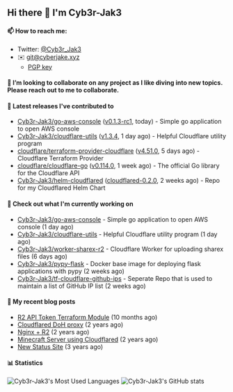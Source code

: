 ## Hi there 👋 I'm Cyb3r-Jak3

#### 📫 How to reach me:
  - Twitter: [@Cyb3r_Jak3](https://twitter.com/Cyb3r_Jak3)
  - ✉️ git@cyberjake.xyz
    - [PGP key](https://gist.githubusercontent.com/Cyb3r-Jak3/d1068b61b50239b171faf018a0269f67/raw/b876db002e6b0630795382c0b9134771ffa5fe3a/cyb3rjak3@pm.me.asc)


#### 👯 I’m looking to collaborate on any project as I like diving into new topics. Please reach out to me to collaborate.


#### 🔭 Latest releases I've contributed to

- [Cyb3r-Jak3/go-aws-console](https://github.com/Cyb3r-Jak3/go-aws-console) ([v0.1.3-rc1](https://github.com/Cyb3r-Jak3/go-aws-console/releases/tag/v0.1.3-rc1), today) - Simple go application to open AWS console
- [Cyb3r-Jak3/cloudflare-utils](https://github.com/Cyb3r-Jak3/cloudflare-utils) ([v1.3.4](https://github.com/Cyb3r-Jak3/cloudflare-utils/releases/tag/v1.3.4), 1 day ago) - Helpful Cloudflare utility program 
- [cloudflare/terraform-provider-cloudflare](https://github.com/cloudflare/terraform-provider-cloudflare) ([v4.51.0](https://github.com/cloudflare/terraform-provider-cloudflare/releases/tag/v4.51.0), 5 days ago) - Cloudflare Terraform Provider
- [cloudflare/cloudflare-go](https://github.com/cloudflare/cloudflare-go) ([v0.114.0](https://github.com/cloudflare/cloudflare-go/releases/tag/v0.114.0), 1 week ago) - The official Go library for the Cloudflare API
- [Cyb3r-Jak3/helm-cloudflared](https://github.com/Cyb3r-Jak3/helm-cloudflared) ([cloudflared-0.2.0](https://github.com/Cyb3r-Jak3/helm-cloudflared/releases/tag/cloudflared-0.2.0), 2 weeks ago) - Repo for my Cloudflared Helm Chart

#### 👷 Check out what I'm currently working on

- [Cyb3r-Jak3/go-aws-console](https://github.com/Cyb3r-Jak3/go-aws-console) - Simple go application to open AWS console (1 day ago)
- [Cyb3r-Jak3/cloudflare-utils](https://github.com/Cyb3r-Jak3/cloudflare-utils) - Helpful Cloudflare utility program  (1 day ago)
- [Cyb3r-Jak3/worker-sharex-r2](https://github.com/Cyb3r-Jak3/worker-sharex-r2) - Cloudflare Worker for uploading sharex files (6 days ago)
- [Cyb3r-Jak3/pypy-flask](https://github.com/Cyb3r-Jak3/pypy-flask) - Docker base image for deploying flask applications with pypy (2 weeks ago)
- [Cyb3r-Jak3/tf-cloudflare-github-ips](https://github.com/Cyb3r-Jak3/tf-cloudflare-github-ips) - Seperate Repo that is used to maintain a list of GitHub IP list (2 weeks ago)

#### 📜 My recent blog posts

- [R2 API Token Terraform Module](https://blog.cyberjake.xyz/post/2024-03-19-cloudflare-r2-terraform/) (10 months ago)
- [Cloudflared DoH proxy](https://blog.cyberjake.xyz/post/2023-02-17-cloudflared-doh/) (2 years ago)
- [Nginx &#43; R2](https://blog.cyberjake.xyz/post/2022-10-01-nginx-proxy-r2/) (2 years ago)
- [Minecraft Server using Cloudflared](https://blog.cyberjake.xyz/post/2022-03-26-cloudflared-minecraft/) (2 years ago)
- [New Status Site](https://blog.cyberjake.xyz/post/2021-09-27-status-site/) (3 years ago)


#### 📊 Statistics
![Cyb3r-Jak3's Most Used Languages](https://github-readme-stats.vercel.app/api/top-langs/?username=Cyb3r-Jak3&theme=cobalt&hide=css,html,scss)
![Cyb3r-Jak3's GitHub stats](https://github-readme-stats.vercel.app/api?username=Cyb3r-Jak3&count_private=true&show_icons=true&theme=cobalt&line_height=40)
